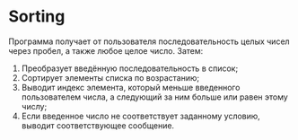 # Sorting

Программа получает от пользователя последовательность целых
чисел через пробел, а также любое целое число. Затем:
1. Преобразует введённую последовательность в список;
2. Сортирует элементы списка по возрастанию;
3. Выводит индекс элемента, который меньше введенного пользователем числа,
а следующий за ним больше или равен этому числу;
4. Если введенное число не соответствует заданному условию,
выводит соответствующее сообщение.
